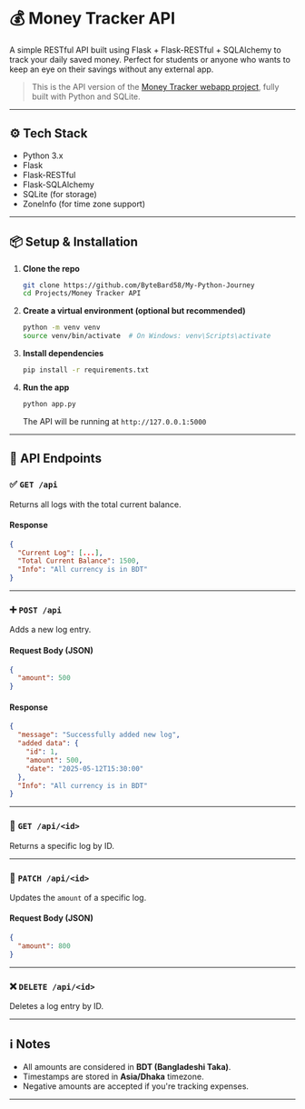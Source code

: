 # 💰 Money Tracker API

A simple RESTful API built using Flask + Flask-RESTful + SQLAlchemy to track your daily saved money. Perfect for students or anyone who wants to keep an eye on their savings without any external app.


> This is the API version of the [Money Tracker webapp project](https://github.com/ByteBard58/My-Python-Journey/tree/main/Projects/Money%20tracker%20Webapp), fully built with Python and SQLite.

---

## ⚙️ Tech Stack

- Python 3.x
- Flask
- Flask-RESTful
- Flask-SQLAlchemy
- SQLite (for storage)
- ZoneInfo (for time zone support)

---

## 📦 Setup & Installation

1. **Clone the repo**  
   ```bash
   git clone https://github.com/ByteBard58/My-Python-Journey
   cd Projects/Money Tracker API
   ```

2. **Create a virtual environment (optional but recommended)**  
   ```bash
   python -m venv venv
   source venv/bin/activate  # On Windows: venv\Scripts\activate
   ```

3. **Install dependencies**  
   ```bash
   pip install -r requirements.txt
   ```

4. **Run the app**  
   ```bash
   python app.py
   ```
   The API will be running at `http://127.0.0.1:5000`

---

## 🧪 API Endpoints

### ✅ `GET /api`

Returns all logs with the total current balance.

#### Response
```json
{
  "Current Log": [...],
  "Total Current Balance": 1500,
  "Info": "All currency is in BDT"
}
```

---

### ➕ `POST /api`

Adds a new log entry.

#### Request Body (JSON)
```json
{
  "amount": 500
}
```

#### Response
```json
{
  "message": "Successfully added new log",
  "added data": {
    "id": 1,
    "amount": 500,
    "date": "2025-05-12T15:30:00"
  },
  "Info": "All currency is in BDT"
}
```

---

### 📄 `GET /api/<id>`

Returns a specific log by ID.

---

### 🔁 `PATCH /api/<id>`

Updates the `amount` of a specific log.

#### Request Body (JSON)
```json
{
  "amount": 800
}
```

---

### ❌ `DELETE /api/<id>`

Deletes a log entry by ID.

---

## ℹ️ Notes

- All amounts are considered in **BDT (Bangladeshi Taka)**.
- Timestamps are stored in **Asia/Dhaka** timezone.
- Negative amounts are accepted if you're tracking expenses.

---
